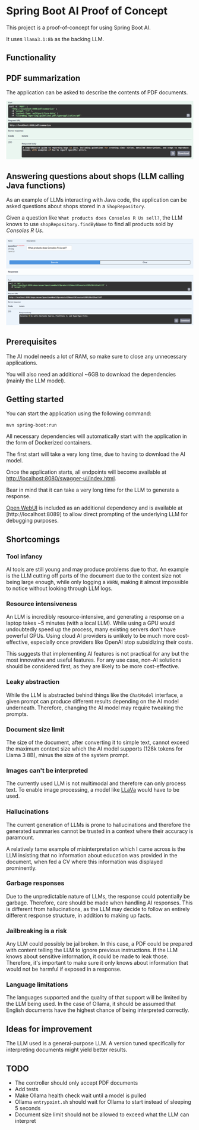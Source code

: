 # Spring Boot AI Proof of Concept

This project is a proof-of-concept for using Spring Boot AI.

It uses `llama3.1:8b` as the backing LLM.

## Functionality

## PDF summarization

The application can be asked to describe the contents of PDF documents.

![PDF summarization screenshot](pdf_summarization_screenshot.png)

## Answering questions about shops (LLM calling Java functions)

As an example of LLMs interacting with Java code, the application can be asked questions about shops stored
in a `ShopRepository`.

Given a question like `What products does Consoles R Us sell?`, the LLM knows to use `shopRepository.findByName`
to find all products sold by *Consoles R Us*.

![Shop questions screenshot](shop_questions_screenshot.png)

## Prerequisites

The AI model needs a lot of RAM, so make sure to close any unnecessary applications.

You will also need an additional ~6GB to download the dependencies (mainly the LLM model).

## Getting started

You can start the application using the following command:

```shell
mvn spring-boot:run
```

All necessary dependencies will automatically start with the application in the form of Dockerized containers.

The first start will take a very long time, due to having to download the AI model.

Once the application starts, all endpoints will become available at
[http://localhost:8080/swagger-ui/index.html](http://localhost:8080/swagger-ui/index.html).

Bear in mind that it can take a very long time for the LLM to generate a response.

[Open WebUI](https://github.com/open-webui/open-webui) is included as an additional dependency and is available
at [http://localhost:8089] to allow direct prompting of the underlying LLM for debugging purposes.

## Shortcomings

### Tool infancy

AI tools are still young and may produce problems due to that. 
An example is the LLM cutting off parts of the document due to the context size not being large enough, while only
logging a `WARN`, making it almost impossible to notice without looking through LLM logs.

### Resource intensiveness

An LLM is incredibly resource-intensive, and generating a response on a laptop takes ~5 minutes (with a local LLM).
While using a GPU would undoubtedly speed up the process, many existing servers don't have powerful GPUs. 
Using cloud AI providers is unlikely to be much more cost-effective, especially once providers like OpenAI stop
subsidizing their costs.

This suggests that implementing AI features is not practical for any but the most innovative and useful features.
For any use case, non-AI solutions should be considered first, as they are likely to be more cost-effective. 

### Leaky abstraction

While the LLM is abstracted behind things like the `ChatModel` interface, a given prompt can produce different results
depending on the AI model underneath. 
Therefore, changing the AI model may require tweaking the prompts.

### Document size limit

The size of the document, after converting it to simple text, cannot exceed the maximum context size which
the AI model supports (128k tokens for Llama 3 8B), minus the size of the system prompt.

### Images can't be interpreted

The currently used LLM is not multimodal and therefore can only process text.
To enable image processing, a model like [LLaVa](https://llava-vl.github.io/) would have to be used.

### Hallucinations

The current generation of LLMs is prone to hallucinations and therefore the generated summaries cannot be trusted
in a context where their accuracy is paramount.

A relatively tame example of misinterpretation which I came across is the LLM insisting that no information
about education was provided in the document, when fed a CV where this information was displayed prominently.

### Garbage responses

Due to the unpredictable nature of LLMs, the response could potentially be garbage.
Therefore, care should be made when handling AI responses.
This is different from hallucinations, as the LLM may decide to follow an entirely different response structure,
in addition to making up facts.

### Jailbreaking is a risk

Any LLM could possibly be jailbroken. 
In this case, a PDF could be prepared with content telling the LLM to ignore previous instructions.
If the LLM knows about sensitive information, it could be made to leak those.
Therefore, it's important to make sure it only knows about information that would not be harmful
if exposed in a response.

### Language limitations

The languages supported and the quality of that support will be limited by the LLM being used.
In the case of Ollama, it should be assumed that English documents have the highest chance of being interpreted
correctly.

## Ideas for improvement

The LLM used is a general-purpose LLM.
A version tuned specifically for interpreting documents might yield better results.

## TODO

- The controller should only accept PDF documents
- Add tests
- Make Ollama health check wait until a model is pulled
- Ollama `entrypoint.sh` should wait for Ollama to start instead of sleeping 5 seconds
- Document size limit should not be allowed to exceed what the LLM can interpret